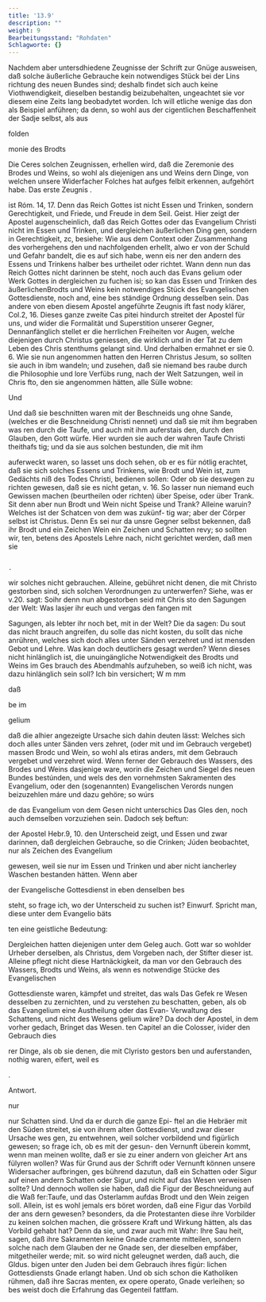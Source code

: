 ```yaml
---
title: '13.9'
description: ""
weight: 9
Bearbeitungsstand: "Rohdaten"
Schlagworte: {}
---
```

<!-- Seite 663 -->


Nachdem aber untersdhiedene Zeugnisse der Schrift zur Gnüge ausweisen, daß solche äußerliche Gebrauche kein notwendiges Stück bei der Lins richtung des neuen Bundes sind; deshalb findet sich auch keine Viothwendigkeit, dieselben bestandig beizubehalten, ungeachtet sie vor diesem eine Zeits lang beobadytet worden. Ich will etliche wenige das don als Beispiel anführen; da denn, so wohl aus der cigentlichen Beschaffenheit der Sadje selbst, als aus

folden

monie des Brodts

<!-- Seite 664 -->

Die Ceres solchen Zeugnissen, erhellen wird, daß die Zeremonie
des Brodes und Weins, so wohl als diejenigen ans und Weins dern Dinge, von welchen unsere Widerfacher Folches hat aufges felbit erkennen, aufgehört habe. Das erste Zeugnis .

ist Róm. 14, 17. Denn das Reich Gottes ist nicht Essen und Trinken, sondern Gerechtigkeit, und Friede, und Freude in dem Seil. Geist. Hier zeigt der Apostel augenscheinlich, daß das Reich Gottes oder das Evangelium Christi nicht im Essen und Trinken, und dergleichen äußerlichen Ding gen, sondern in Gerechtigkeit, zc, besiehe: Wie aus dem Context oder Zusammenhang des vorhergehens den und nachfolgenden erhellt, alwo er von der Schuld und Gefahr bandelt, die es auf sich habe, wenn eis ner den andern des Essens und Trinkens halber bes urtheilet oder richtet. Wann denn nun das Reich Gottes nicht darinnen be steht, noch auch das Evans gelium oder Werk Gottes in dergleichen zu fuchen isi; so kan das Essen und Trinken des äußerlichenBrodts und Weins kein notwendiges Stück des Evangelischen Gottesdienste, noch and, eine bes ständige Ordnung desselben sein. Das andere von eben diesem Apostel angeführte Zeugnis ift fast nody klärer, Col.2, 16. Dieses ganze zweite Cas pitei hindurch streitet der Apostel für uns, und wider die Formalität und Superstition unserer Gegner, Dennanfänglich stellet er die herrlichen Freiheiten vor Augen, welche diejenigen durch Christus geniessen, die wirklich und in der Tat zu dem Leben des Chris stenthums gelangt sind. Und derhalben ermahnet er sie 0. 6. Wie sie nun angenommen hatten den Herren Christus Jesum, so sollten sie auch in ibm wandeln; und zusehen, daß sie niemand bes raube durch die Philosophie und lore Verfübs rung, nach der Welt Satzungen, weil in Chris fto, den sie angenommen hätten, alle Sülle wobne:

Und
<!-- Seite 665 -->
 Und daß sie beschnitten waren mit der Beschneids
ung ohne Sande, (welches er die Beschneidung
Christi nennet) und daß sie mit ihm begraben was
ren durch die Taufe, und auch mit ihm auferstais
den, durch den Glauben, den Gott würfe. Hier
wurden sie auch der wahren Taufe Christi theithafs
tig; und da sie aus solchen bestunden, die mit ihm

auferweckt waren, so lasset uns doch sehen, ob er es
für nótlig erachtet, daß sie sich solches Essens und
Trinkens, wie Brodt und Wein ist, zum Gedächts
niß des Todes Christi, bedienen sollen: Oder ob sie
deswegen zu richten gewesen, daß sie es nicht getan,
v. 16. So lasser nun niemand euch Gewissen
machen (beurtheilen oder richten) über Speise,
oder über Trank. Sit denn aber nun Brodt und
Wein nicht Speise und Trank? Alleine waruin?
Welches ist der Schatcen von dem was zukünf-
tig war; aber der Cörper selbst ist Christus. Denn Es sei nur
da unsre Gegner selbst bekennen, daß ihr Brodt und ein Zeichen
Wein ein Zeichen und Schatten revy; so sollten wir, ten, betens
des Apostels Lehre nach, nicht gerichtet werden, daß men sie

                                                                                     .
wir solches nicht gebrauchen. Alleine, gebühret nicht
 denen, die mit Christo gestorben sind, sich solchen
 Verordnungen zu unterwerfen? Siehe, was er v.20.
 sagt: Soihr denn nun abgestorben seid mit Chris
 sto den Sagungen der Welt: Was lasjer ihr euch und vergas
 den fangen mit

Sagungen, als lebter ihr noch bet, mit in der Welt? Die da sagen: Du sout das nicht brauch angreifen, du solle das nicht kosten, du sollt das niche anrühren, welches sich doch alles unter Sänden verzehret und ist mensden Gebot und Lehre. Was kan doch deutlichers gesagt werden? Wenn dieses nicht hinlänglich ist, die unuingängliche Notwendigkeit des Brodts und Weins im Ges brauch des Abendmahls aufzuheben, so weiß ich nicht, was dazu hinlänglich sein soll? Ich bin versichert; W m mm

daß

be im

gelium
<!-- Seite 666 -->
daß die alhier angezeigte Ursache sich dahin deuten lässt: Welches sich doch alles unter Sänden vers zehret, (oder mit und im Gebrauch vergebet) massen Brodc und Wein, so wohl als etiras anders, mit dem Gebrauch vergebet und verzehret wird. Wenn ferner der Gebrauch des Wassers, des Brodes und Weins dasjenige ware, worin die Zeichen und Siegel des neuen Bundes bestúnden, und wels des den vornehmsten Sakramenten des Evangelium, oder den (sogenannten) Evangelischen Verords nungen beizuzehlen máre und dazu gehöre; so wúrs

de das Evangelium von dem Gesen nicht unterschics Das Gles den, noch auch demselben vorzuziehen sein. Dadoch seķ beftun:

der Apostel Hebr.9, 10. den Unterscheid zeigt, und Essen und zwar darinnen, daß dergleichen Gebrauche, so die Crinken; Júden beobachtet, nur als Zeichen des Evangelium

gewesen, weil sie nur im Essen und Trinken und aber nicht iancherley Waschen bestanden hätten. Wenn aber

der Evangelische Gottesdienst in eben denselben bes

steht, so frage ich, wo der Unterscheid zu suchen ist? Einwurf. Spricht man, diese unter dem Evangelio bäts

ten eine geistliche Bedeutung:

Dergleichen hatten diejenigen unter dem Geleg auch. Gott war so wohlder Urheber derselben, als Christus, dem Vorgeben nach, der Stifter dieser ist. Alleine pflegt nicht diese Hartnäckigkeit, da man vor den Gebrauch des Wassers, Brodts und Weins, als wenn es notwendige Stücke des Evangelischen

Gottesdienste waren, kämpfet und streitet, das wals Das Gefek re Wesen desselben zu zernichten, und zu verstehen zu beschatten, geben, als ob das Evangelium eine Austheilung oder das Evan- Verwaltung des Schattens, und nicht des Wesens gelium wäre? Da doch der Apostel, in dem vorher gedach, Bringet das Wesen. ten Capitel an die Colosser, ivider den Gebrauch dies

rer Dinge, als ob sie denen, die mit Clyristo gestors ben und auferstanden, nothig waren, eifert, weil es

.

Antwort.

nur
<!-- Seite 667 -->

nur Schatten sind. Und da er durch die ganze Epi-
 ftel an die Hebräer mit den Süden streitet, sie von
ihrem alten Gottesdienst, und zwar dieser Ursache wes
 gen, zu entwehnen, weil solcher vorbildend und
 figürlich gewesen; so frage ich, ob es mit der gesun-
den Vernunft überein kommt, wenn man meinen
 wollte, daß er sie zu einer andern von gleicher Art ans
 fülyren wollen? Was für Grund aus der Schrift oder
 Vernunft können unsere Widersacher aufbringen, ges
 bührend dazutun, daß ein Schatten oder Sigur
 auf einen andern Schatten oder Sigur, und nicht auf
 das Wesen verweisen sollte? Und dennoch wollen sie
 haben, daß die Figur der Beschneidung auf die Waß
 fer:Taufe, und das Osterlamm aufdas Brodt und
 den Wein zeigen soll. Allein, ist es wohl jemals ers
 böret worden, daß eine Figur das Vorbild der ans
 dern gewesen? besonders, da die Protestanten
 diese ihre Vorbilder zu keinen solchen machen, die
 grössere Kraft und Wirkung hätten, als das Vorbild
 gehabt hat? Denn da sie, und zwar auch mit Wahr: Ihre Sau
 heit, sagen, daß ihre Sakramenten keine Gnade cramente
 mitteilen, sondern solche nach dem Glauben der ne Gnade
 sen, der dieselben empfáber, mitgetheiler werde; mit.
 so wird nicht geleugnet werden, daß auch, die Gldus.
 bigen unter den Juden bei dem Gebrauch ihres figúr:
 lichen Gottesdiensts Gnade erlangt haben. Und
 ob sich schon die Katholiken rühmen, daß ihre Sacras
 menten, ex opere operato, Gnade verleihen; so bes
 weist doch die Erfahrung das Gegenteil fattfam.

